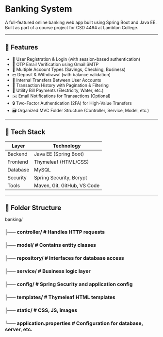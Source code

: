 # Banking System

A full-featured online banking web app built using Spring Boot and Java EE. Built as part of a course project for CSD 4464 at Lambton College.

---

## 🚀 Features

- 📝 User Registration & Login (with session-based authentication)
- 🔐 OTP Email Verification using Gmail SMTP
- 🏦 Multiple Account Types (Savings, Checking, Business)
- 💵 Deposit & Withdrawal (with balance validation)
- 🔄 Internal Transfers Between User Accounts
- 📄 Transaction History with Pagination & Filtering
- 🧾 Utility Bill Payments (Electricity, Water, etc.)
- ✉️ Email Notifications for Transactions (Optional)
- 🔒 Two-Factor Authentication (2FA) for High-Value Transfers
- 🗃️ Organized MVC Folder Structure (Controller, Service, Model, etc.)

---

## 🧰 Tech Stack

| Layer     | Technology           |
|-----------|----------------------|
| Backend   | Java EE (Spring Boot)|
| Frontend  | Thymeleaf (HTML/CSS) |
| Database  | MySQL                |
| Security  | Spring Security, Bcrypt |
| Tools     | Maven, Git, GitHub, VS Code |

---

## 📁 Folder Structure
banking/
### ├── controller/ # Handles HTTP requests
### ├── model/ # Contains entity classes
### ├── repository/ # Interfaces for database access
### ├── service/ # Business logic layer
### ├── config/ # Spring Security and application config
### ├── templates/ # Thymeleaf HTML templates
### ├── static/ # CSS, JS, images
### └── application.properties # Configuration for database, server, etc.